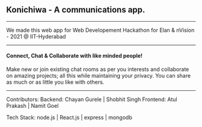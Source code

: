 
<H2>Konichiwa - A communications app.</H2>
<HR>

We made this web app for Web Developement Hackathon for Elan & nVision - 2021 @ IIT-Hyderabad
<HR>

<H4>Connect, Chat & Collaborate with like minded people!</H4>


Make new or join existing chat rooms as per you interests and collaborate on amazing projects; all this while maintaining your
privacy. You can share as much or as little you like with others.
<HR>

Contributors:
  Backend:
    Chayan Gurele | Shobhit Singh
  Frontend:
    Atul Prakash | Namit Goel
    
Tech Stack:
    node.js | React.js | express | mongodb
